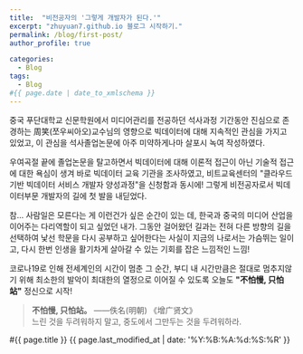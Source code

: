 ```yaml
---
title:  "비전공자의 '그렇게 개발자가 된다.'"
excerpt: "zhuyuan7.github.io 블로그 시작하기."
permalink: /blog/first-post/
author_profile: true

categories:
  - Blog
tags:
  - Blog
#{{ page.date | date_to_xmlschema }}
---
```


중국 푸단대학교 신문학원에서 미디어관리를 전공하던 석사과정 기간동안 
진심으로 존경하는 周笑(쪼우씨아오)교수님의 영향으로 빅데이터에 대해 지속적인 관심을 가지고 있었고,
이 관심을 석사졸업논문에 아주 미약하게나마 살포시 녹여 작성하였다. 

우여곡절 끝에 졸업논문을 탈고하면서 
빅데이터에 대해 이론적 접근이 아닌 기술적 접근에 대한 욕심이 생겨 바로 빅데이터 교육 기관을 조사하였고,
비트교육센터의 "클라우드 기반 빅데이터 서비스 개발자 양성과정"을 신청함과 동시에! 
그렇게 비전공자로서 빅데이터부문 개발자의 길에 첫 발을 내딛었다. 

참... 사람일은 모른다는 게 이런건가 싶은 순간이 있는 데, 한국과 중국의 미디어 산업을 이어주는 다리역할이 되고 싶었던 내가.
그동안 걸어왔던 길과는 전혀 다른 방향의 길을 선택하여
낯선 학문을 다시 공부하고 싶어한다는 사실이 지금의 나로서는 가슴뛰는 일이고, 다시 한번 인생을 활기차게 살아갈 수 있는
기회를 잡은 느낌적인 느낌!


코로나19로 인해 전세계인의 시간이 멈춘 그 순간,  부디 내 시간만큼은 절대로 멈추지않기 위해  최소한의 발악이 최대한의 열정으로 이어질 수 있도록
오늘도 **"不怕慢, 只怕站"**  정신으로 시작! 


>**不怕慢, 只怕站。** ——佚名(明朝) 《增广贤文》  
느린 것을 두려워하지 말고, 중도에서 그만두는 것을 두려워하라.


#{{ page.title }} {{ page.last_modified_at | date: '%Y:%B:%A:%d:%S:%R' }}
